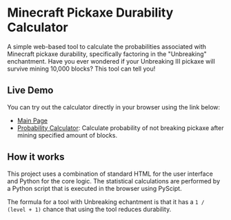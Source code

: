 # Minecraft Pickaxe Durability Calculator

A simple web-based tool to calculate the probabilities associated with Minecraft pickaxe durability, specifically factoring in the "Unbreaking" enchantment. Have you ever wondered if your Unbreaking III pickaxe will survive mining 10,000 blocks? This tool can tell you!

## Live Demo

You can try out the calculator directly in your browser using the link below:
* [Main Page](https://svyrydov-ihor.github.io/mc-pickaxe-calculator/)
* [Probability Calculator](https://svyrydov-ihor.github.io/mc-pickaxe-calculator/probability.html): Calculate probability of not breaking pickaxe after mining specified amount of blocks.

## How it works

This project uses a combination of standard HTML for the user interface and Python for the core logic. The statistical calculations are performed by a Python script that is executed in the browser using PyScipt.

The formula for a tool with Unbreaking echantment is that it has a `1 / (level + 1)` chance that using the tool reduces durability.
